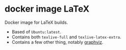 # docker image LaTeX

Docker image for LaTeX builds.

+ Based of `Ubuntu:latest`.
+ Contains both `texlive-full` and `texlive-latex-extra`.
+ Contains a few other thing, notably [graphviz](https://graphviz.org/).
